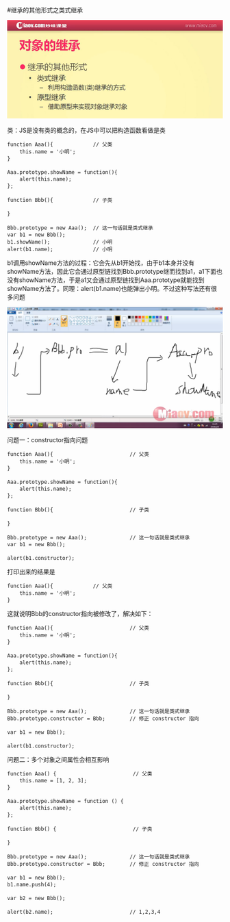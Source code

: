 #继承的其他形式之类式继承

![](image/screenshot_1495466219598.png)

类：JS是没有类的概念的，在JS中可以把构造函数看做是类
```
function Aaa(){             // 父类
    this.name = '小明';
}

Aaa.prototype.showName = function(){
    alert(this.name);
};

function Bbb(){             // 子类

}

Bbb.prototype = new Aaa();  // 这一句话就是类式继承
var b1 = new Bbb();
b1.showName();              // 小明
alert(b1.name);             // 小明
```

b1调用showName方法的过程：它会先从b1开始找，由于b1本身并没有showName方法，因此它会通过原型链找到Bbb.prototype继而找到a1，a1下面也没有showName方法，于是a1又会通过原型链找到Aaa.prototype就能找到showName方法了。同理：alert(b1.name)也能弹出小明。不过这种写法还有很多问题

![](image/screenshot_1495467321503.png)

问题一：constructor指向问题
```
function Aaa(){                         // 父类
    this.name = '小明';
}

Aaa.prototype.showName = function(){
    alert(this.name);
};

function Bbb(){                         // 子类

}

Bbb.prototype = new Aaa();              // 这一句话就是类式继承
var b1 = new Bbb();

alert(b1.constructor);
```
打印出来的结果是
```
function Aaa(){             // 父类
    this.name = '小明';
}
```
这就说明Bbb的constructor指向被修改了，解决如下：
```
function Aaa(){                         // 父类
    this.name = '小明';
}

Aaa.prototype.showName = function(){
    alert(this.name);
};

function Bbb(){                         // 子类

}

Bbb.prototype = new Aaa();              // 这一句话就是类式继承
Bbb.prototype.constructor = Bbb;        // 修正 constructor 指向

var b1 = new Bbb();

alert(b1.constructor);
```

问题二：多个对象之间属性会相互影响
```
function Aaa() {                         // 父类
    this.name = [1, 2, 3];
}

Aaa.prototype.showName = function () {
    alert(this.name);
};

function Bbb() {                         // 子类

}

Bbb.prototype = new Aaa();              // 这一句话就是类式继承
Bbb.prototype.constructor = Bbb;        // 修正 constructor 指向

var b1 = new Bbb();
b1.name.push(4);

var b2 = new Bbb();

alert(b2.name);                         // 1,2,3,4
```



